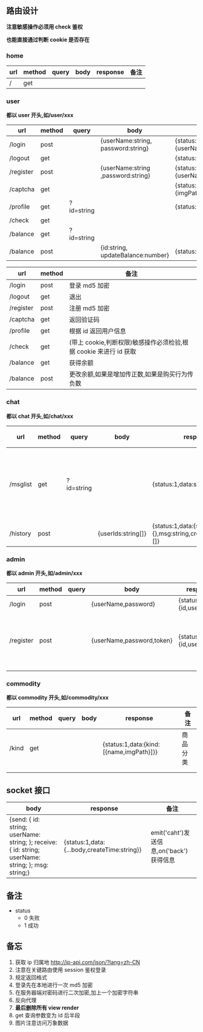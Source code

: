 ## 路由设计

**注意敏感操作必须用 check 鉴权**

**也能直接通过判断 cookie 是否存在**

### home

| url | method | query | body | response | 备注 |
| --- | ------ | ----- | ---- | -------- | ---- |
| /   | get    |       |      |          |      |

### user

**都以 user 开头,如/user/xxx**

| url       | method | query      | body                               | response                                     |
| --------- | ------ | ---------- | ---------------------------------- | -------------------------------------------- |
| /login    | post   |            | {userName:string, password:string} | {status:1,data:{userName:string,id:string}}  |
| /logout   | get    |            |                                    | {status:1}                                   |
| /register | post   |            | {userName:string ,password:string} | {status:1,data:{userName:string,id:string}}  |
| /captcha  | get    |            |                                    | {status:1,data:{imgPath:string,text:string}} |
| /profile  | get    | ?id=string |                                    | {status:1,data:{}}                           |
| /check    | get    |            |                                    |                                              |
| /balance  | get    | ?id=string |                                    |                                              |
| /balance  | post   |            | {id:string, updateBalance:number}  | {status:1}                                   |

| url       | method | 备注                                                              |
| --------- | ------ | ----------------------------------------------------------------- |
| /login    | post   | 登录 md5 加密                                                     |
| /logout   | get    | 退出                                                              |
| /register | post   | 注册 md5 加密                                                     |
| /captcha  | get    | 返回验证码                                                        |
| /profile  | get    | 根据 id 返回用户信息                                              |
| /check    | get    | (带上 cookie,判断权限)敏感操作必须检验,根据 cookie 来进行 id 获取 |
| /balance  | get    | 获得余额                                                          |
| /balance  | post   | 更改余额,如果是增加传正数,如果是购买行为传负数                    |

### chat

**都以 chat 开头,如/chat/xxx**

| url      | method | query      | body               | response                                                            | 备注               |
| -------- | ------ | ---------- | ------------------ | ------------------------------------------------------------------- | ------------------ |
| /msglist | get    | ?id=string |                    | {status:1,data:string[]                                             | 返回数据为 id 集合 |
| /history | post   |            | {userIds:string[]} | {status:1,data:{send:{},receive:{},msg:string,createTime:string}[]} |                    |

### admin

**都以 admin 开头,如/admin/xxx**

| url       | method | query | body                      | response                      | 备注                       |
| --------- | ------ | ----- | ------------------------- | ----------------------------- | -------------------------- |
| /login    | post   |       | {userName,password}       | {status:1,data:{id,userName}} |                            |
| /register | post   |       | {userName,password,token} | {status:1,data:{id,userName}} | 必须使用环境变量中的 token |
|           |        |       |                           |                               |                            |

### commodity

**都以 commodity 开头,如/commodity/xxx**

| url   | method | query | body | response                                | 备注     |
| ----- | ------ | ----- | ---- | --------------------------------------- | -------- |
| /kind | get    |       |      | {status:1,data:{kind:[{name,imgPath}]}} | 商品分类 |
|       |        |       |      |                                         |          |
|       |        |       |      |                                         |          |

## socket 接口

| body                                                                                                | response                                    | 备注                                    |
| --------------------------------------------------------------------------------------------------- | ------------------------------------------- | --------------------------------------- |
| {send: { id: string; userName: string; }; receive: { id: string; userName: string; }; msg: string;} | {status:1,data:{...body,createTime:string}} | emit('caht')发送信息,on('back')获得信息 |

## 备注

- status
  - 0 失败
  - 1 成功

## 备忘

1. 获取 ip 归属地 http://ip-api.com/json/?lang=zh-CN
2. 注意在关键路由使用 session 鉴权登录
3. 规定返回格式
4. 登录先在本地进行一次 md5 加密
5. 在服务器端对密码进行二次加密,加上一个加密字符串
6. 反向代理
7. **最后删除所有 view render**
8. get 查询参数变为 id 后半段
9. 图片注意访问万象数据

